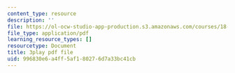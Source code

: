 ```yaml
---
content_type: resource
description: ''
file: https://ol-ocw-studio-app-production.s3.amazonaws.com/courses/18-03sc-differential-equations-fall-2011/996830e6a4ff5af180276d7a33bc41cb_EQJBp6Ym-6A.pdf
file_type: application/pdf
learning_resource_types: []
resourcetype: Document
title: 3play pdf file
uid: 996830e6-a4ff-5af1-8027-6d7a33bc41cb
---
```

